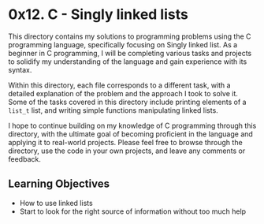 # 0x12. C - Singly linked lists

This directory contains my solutions to programming problems using the C programming language, specifically focusing on Singly linked list. As a beginner in C programming, I will be completing various tasks and projects to solidify my understanding of the language and gain experience with its syntax.

Within this directory, each file corresponds to a different task, with a detailed explanation of the problem and the approach I took to solve it. Some of the tasks covered in this directory include printing elements of a ```list_t``` list, and writing simple functions manipulating linked lists.

I hope to continue building on my knowledge of C programming through this directory, with the ultimate goal of becoming proficient in the language and applying it to real-world projects. Please feel free to browse through the directory, use the code in your own projects, and leave any comments or feedback.

## Learning Objectives

- How to use linked lists
- Start to look for the right source of information without too much help

